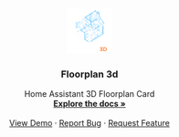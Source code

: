 <a id="readme-top"></a>

<!-- PROJECT LOGO -->
<br />
<div align="center">
  <a href="https://github.com/johnnyo21/floorplan_3d">
    <img src="images/floorplan_3d_logo.png" alt="Logo" width="80" height="80">
  </a>

<h3 align="center">Floorplan 3d</h3>

  <p align="center">
    Home Assistant 3D Floorplan Card
    <br />
    <a href="https://github.com/johnnyo21/floorplan_3d"><strong>Explore the docs »</strong></a>
    <br />
    <br />
    <a href="https://github.com/johnnyo21/floorplan_3d">View Demo</a>
    &middot;
    <a href="https://github.com/johnnyo21/floorplan_3d/issues/new?labels=bug&template=bug-report---.md">Report Bug</a>
    &middot;
    <a href="https://github.com/johnnyo21/floorplan_3d/issues/new?labels=enhancement&template=feature-request---.md">Request Feature</a>
  </p>
</div>
